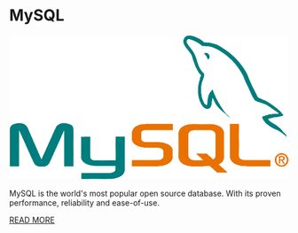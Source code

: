 # MySQL

![MySQL](/img/MySQL.png)

MySQL is the world's most popular open source database. With its proven performance, reliability and ease-of-use.

[READ MORE](https://www.mysql.com/about/)
